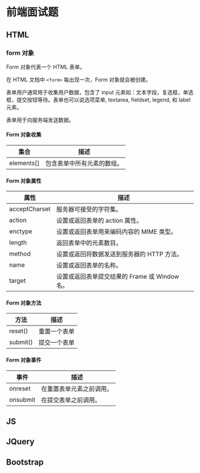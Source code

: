 #  前端面试题

## HTML

### form 对象
Form 对象代表一个 HTML 表单。

在 HTML 文档中 ```<form>``` 每出现一次，Form 对象就会被创建。

表单用户通常用于收集用户数据，包含了 input 元素如：文本字段，复选框，单选框，提交按钮等待。表单也可以说选项菜单, textarea, fieldset, legend, 和 label 元素。

表单用于向服务端发送数据。

#### Form 对象收集
| 集合         | 描述           |
|--------------|---------------|
| elements[] | 包含表单中所有元素的数组。 |

#### Form 对象属性
| 属性            | 描述                             |
|---------------|--------------------------------|
| acceptCharset | 服务器可接受的字符集。|
| action        | 设置或返回表单的 action 属性。|
| enctype       | 设置或返回表单用来编码内容的 MIME 类型。|
| length        | 返回表单中的元素数目。|
| method        | 设置或返回将数据发送到服务器的 HTTP 方法。|
| name          | 设置或返回表单的名称。|
| target        | 设置或返回表单提交结果的 Frame 或 Window 名。 |

#### Form 对象方法
| 方法         | 描述     |
|------------|--------|
| reset()  | 重置一个表单 |
| submit() | 提交一个表单 |

#### Form 对象事件
| 事件       | 描述           |
|----------|--------------|
| onreset  | 在重置表单元素之前调用。 |
| onsubmit | 在提交表单之前调用。   |

## JS

## JQuery


## Bootstrap
